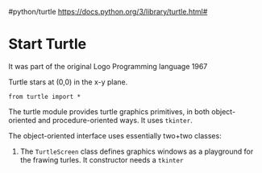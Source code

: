 #python/turtle
https://docs.python.org/3/library/turtle.html#




# Start Turtle
It was part of the original Logo Programming language 1967

Turtle stars at (0,0) in the x-y plane.

`from turtle import *`

The turtle module provides turtle graphics primitives, in both object-oriented and procedure-oriented ways.
It uses `tkinter`.

The object-oriented interface uses essentially two+two classes:
1. The `TurtleScreen` class defines graphics windows as a playground for the frawing turles. It constructor needs a `tkinter`












